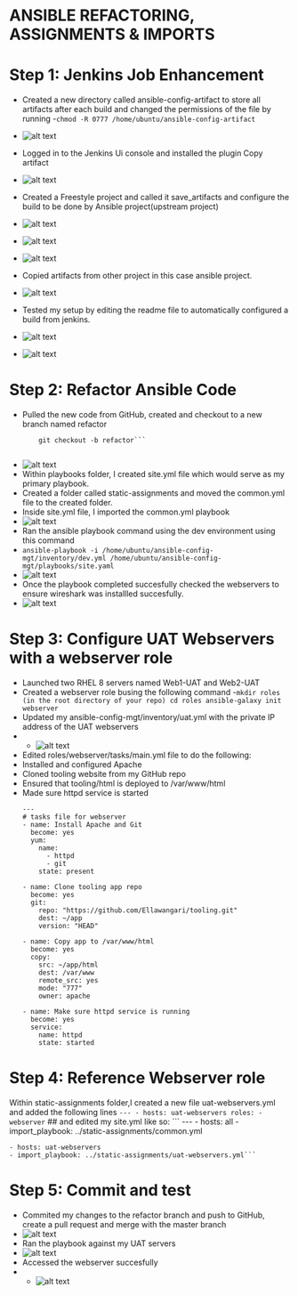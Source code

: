 # ANSIBLE REFACTORING, ASSIGNMENTS & IMPORTS

# Step 1: Jenkins Job Enhancement
- Created a new directory called ansible-config-artifact to store all artifacts after each build and changed the permissions of the file by running 
-`chmod -R 0777 /home/ubuntu/ansible-config-artifact`
-  ![alt text](https://github.com/Ellawangari/DevOps-project12/blob/main/imgs/1.PNG)
- Logged in to the Jenkins Ui console and installed the plugin Copy artifact
- ![alt text](https://github.com/Ellawangari/DevOps-project12/blob/main/imgs/2.PNG)
- Created a Freestyle project and called it save_artifacts and configure the build to be done by Ansible project(upstream project)
- ![alt text](https://github.com/Ellawangari/DevOps-project12/blob/main/imgs/3.PNG)
- ![alt text](https://github.com/Ellawangari/DevOps-project12/blob/main/imgs/4.PNG)
- ![alt text](https://github.com/Ellawangari/DevOps-project12/blob/main/imgs/5.PNG)

- Copied artifacts from other project in this case ansible project.
- ![alt text](https://github.com/Ellawangari/DevOps-project12/blob/main/imgs/6.PNG)

- Tested my setup by editing the readme file to automatically configured a build from jenkins.
- ![alt text](https://github.com/Ellawangari/DevOps-project12/blob/main/imgs/7.PNG)
- ![alt text](https://github.com/Ellawangari/DevOps-project12/blob/main/imgs/8.PNG)

# Step 2: Refactor Ansible Code
- Pulled the new code from GitHub, created and checkout to a new branch named refactor
    ```git pull origin master
        git checkout -b refactor```
        
 - ![alt text](https://github.com/Ellawangari/DevOps-project12/blob/main/imgs/9.PNG)
 - Within playbooks folder, I  created site.yml file  which would serve as my primary playbook.
 - Created a folder called static-assignments and moved the common.yml file to the created folder.
 - Inside site.yml file, I  imported the  common.yml playbook
 - ![alt text](https://github.com/Ellawangari/DevOps-project12/blob/main/imgs/9.PNG)
 - Ran the ansible playbook command using the dev environment using this command 
 - `ansible-playbook -i /home/ubuntu/ansible-config-mgt/inventory/dev.yml /home/ubuntu/ansible-config-mgt/playbooks/site.yaml`
 - ![alt text](https://github.com/Ellawangari/DevOps-project12/blob/main/imgs/10.PNG)
 -  Once the playbook completed succesfully checked the webservers to ensure wireshark was installled succesfully.
 -  ![alt text](https://github.com/Ellawangari/DevOps-project12/blob/main/imgs/11.PNG)

# Step 3: Configure UAT Webservers with a webserver role

- Launched two RHEL 8 servers named Web1-UAT and Web2-UAT
- Created a webserver role busing the following command
-```mkdir roles (in the root directory of your repo)
    cd roles
    ansible-galaxy init webserver```
 - Updated my ansible-config-mgt/inventory/uat.yml with the private IP address of the UAT webservers
 -  -  ![alt text](https://github.com/Ellawangari/DevOps-project12/blob/main/imgs/12.PNG)
 -  Edited roles/webserver/tasks/main.yml file to do the following:
  - Installed and configured Apache
  - Cloned tooling website from my GitHub repo
  - Ensured that tooling/html is deployed to /var/www/html
  - Made sure httpd service is started
    ```
    ---
    # tasks file for webserver
    - name: Install Apache and Git
      become: yes
      yum:
        name:
          - httpd
          - git
        state: present

    - name: Clone tooling app repo
      become: yes
      git:
        repo: "https://github.com/Ellawangari/tooling.git"
        dest: ~/app
        version: "HEAD"

    - name: Copy app to /var/www/html
      become: yes
      copy:
        src: ~/app/html
        dest: /var/www
        remote_src: yes
        mode: "777"
        owner: apache

    - name: Make sure httpd service is running
      become: yes
      service:
        name: httpd
        state: started
    ```
 # Step 4: Reference Webserver role
 Within static-assignments folder,I created a new file uat-webservers.yml and added the following lines
    ```
    ---
    - hosts: uat-webservers
      roles:
         - webserver
    ```
    ## and edited my site.yml like so:
    ```
    ---
    - hosts: all
    - import_playbook: ../static-assignments/common.yml

    - hosts: uat-webservers
    - import_playbook: ../static-assignments/uat-webservers.yml```
 

# Step 5: Commit and test
- Commited my changes to the refactor branch and push to GitHub, create a pull request and merge with the master branch
-  ![alt text](https://github.com/Ellawangari/DevOps-project12/blob/main/imgs/14.PNG)
- Ran the playbook against my UAT servers
 -  ![alt text](https://github.com/Ellawangari/DevOps-project12/blob/main/imgs/15.PNG)
 -  Accessed the webserver succesfully
 -   -  ![alt text](https://github.com/Ellawangari/DevOps-project12/blob/main/imgs/16.PNG)
